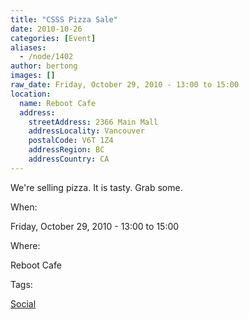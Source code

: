 ```yaml
---
title: "CSSS Pizza Sale"
date: 2010-10-26
categories: [Event]
aliases:
  - /node/1402
author: bertong
images: []
raw_date: Friday, October 29, 2010 - 13:00 to 15:00
location:
  name: Reboot Cafe
  address:
    streetAddress: 2366 Main Mall
    addressLocality: Vancouver
    postalCode: V6T 1Z4
    addressRegion: BC
    addressCountry: CA
---
```


We're selling pizza. It is tasty. Grab some.

When: 

Friday, October 29, 2010 - 13:00 to 15:00

Where: 

Reboot Cafe

Tags: 

[Social](/social)
